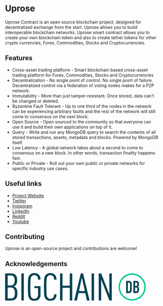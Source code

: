 #

# Uprose

Uprose Contract is an open source blockchain project, designed for decentralized exchange from the start. Uprose allows you to build interoperable blockchain networks. Uprose smart contract allows you to create your own blockchain token and also to create tether tokens for other crypto currencies, Forex, Commodities, Stocks and Cryptocurrencies.

## **Features**

- Cross-asset trading platform - Smart blockchain based cross-asset trading platform for Forex, Commodities, Stocks and Cryptocurrencies
- Decentralization - No single point of control. No single point of failure. Decentralized control via a federation of voting nodes makes for a P2P network.
- Immutability - More than just tamper-resistant. Once stored, data can&#39;t be changed or deleted.
- Byzantine Fault Tolerant - Up to one third of the nodes in the network can be experiencing arbitrary faults and the rest of the network will still come to consensus on the next block.
- Open Source - Open sourced to the community so that everyone can use it and build their own applications on top of it.
- Query - Write and run any MongoDB query to search the contents of all stored transactions, assets, metadata and blocks. Powered by MongoDB itself.
- Low Latency - A global network takes about a second to come to consensus on a new block. In other words, transaction finality happens fast.
- Public or Private - Roll out your own public or private networks for specific industry use cases.

## **Useful links**

- [Project Website](https://uprose.io/)
- [Twitter](https://twitter.com/Exuprose)
- [Instagram](https://www.instagram.com/uproseexchange/)
- [LinkedIn](https://www.linkedin.com/company/uprose/)
- [Reddit](https://www.reddit.com/user/UproseFinMart)
- [Youtube](https://www.youtube.com/channel/UCwk5xBw5ufJagKNdYNsvReA)

## **Contributing**

Uprose is an open-source project and contributions are welcome!

## **Acknowledgements**

![alt text](https://raw.githubusercontent.com/uprose/UproseContract/master/bigchaindb.png)
